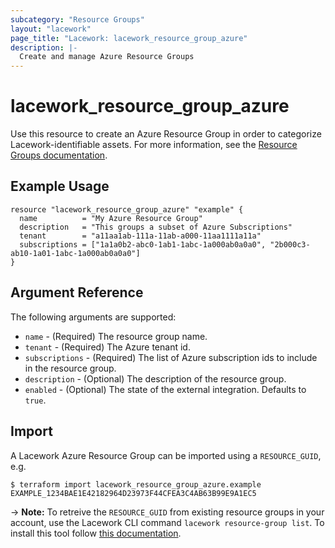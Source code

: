 ```yaml
---
subcategory: "Resource Groups"
layout: "lacework"
page_title: "Lacework: lacework_resource_group_azure"
description: |-
  Create and manage Azure Resource Groups
---
```


# lacework\_resource\_group\_azure

Use this resource to create an Azure Resource Group in order to categorize Lacework-identifiable assets.
For more information, see the [Resource Groups documentation](https://support.lacework.com/hc/en-us/articles/360041727354-Resource-Groups).

## Example Usage

```hcl
resource "lacework_resource_group_azure" "example" {
  name          = "My Azure Resource Group"
  description   = "This groups a subset of Azure Subscriptions"
  tenant        = "a11aa1ab-111a-11ab-a000-11aa1111a11a"
  subscriptions = ["1a1a0b2-abc0-1ab1-1abc-1a000ab0a0a0", "2b000c3-ab10-1a01-1abc-1a000ab0a0a0"]
}
```

## Argument Reference

The following arguments are supported:

* `name` - (Required) The resource group name.
* `tenant` - (Required) The Azure tenant id.
* `subscriptions` - (Required) The list of Azure subscription ids to include in the resource group.
* `description` - (Optional) The description of the resource group.
* `enabled` - (Optional) The state of the external integration. Defaults to `true`.

## Import

A Lacework Azure Resource Group can be imported using a `RESOURCE_GUID`, e.g.

```
$ terraform import lacework_resource_group_azure.example EXAMPLE_1234BAE1E42182964D23973F44CFEA3C4AB63B99E9A1EC5
```
-> **Note:** To retreive the `RESOURCE_GUID` from existing resource groups in your account, use the
Lacework CLI command `lacework resource-group list`. To install this tool follow
[this documentation](https://github.com/lacework/go-sdk/wiki/CLI-Documentation#installation).
